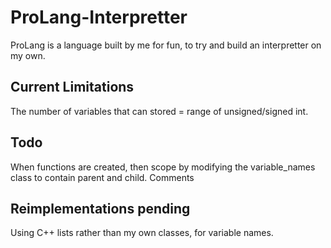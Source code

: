 # ProLang-Interpretter
ProLang is a language built by me for fun, to try and build an interpretter on my own.


## Current Limitations
The number of variables that can stored = range of unsigned/signed int.

## Todo
When functions are created, then scope by modifying the variable_names class to contain parent and child. 
Comments

## Reimplementations pending
Using C++ lists rather than my own classes, for variable names.